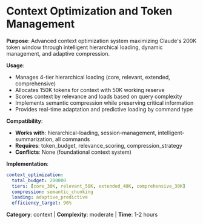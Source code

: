 # Context Optimization and Token Management

**Purpose**: Advanced context optimization system maximizing Claude's 200K token window through intelligent hierarchical loading, dynamic management, and adaptive compression.

**Usage**: 
- Manages 4-tier hierarchical loading (core, relevant, extended, comprehensive)
- Allocates 150K tokens for context with 50K working reserve
- Scores context by relevance and loads based on query complexity
- Implements semantic compression while preserving critical information
- Provides real-time adaptation and predictive loading by command type

**Compatibility**: 
- **Works with**: hierarchical-loading, session-management, intelligent-summarization, all commands
- **Requires**: token_budget, relevance_scoring, compression_strategy
- **Conflicts**: None (foundational context system)

**Implementation**:
```yaml
context_optimization:
  total_budget: 200000
  tiers: [core_30K, relevant_50K, extended_40K, comprehensive_30K]
  compression: semantic_chunking
  loading: adaptive_predictive
  efficiency_target: 90%
```

**Category**: context | **Complexity**: moderate | **Time**: 1-2 hours